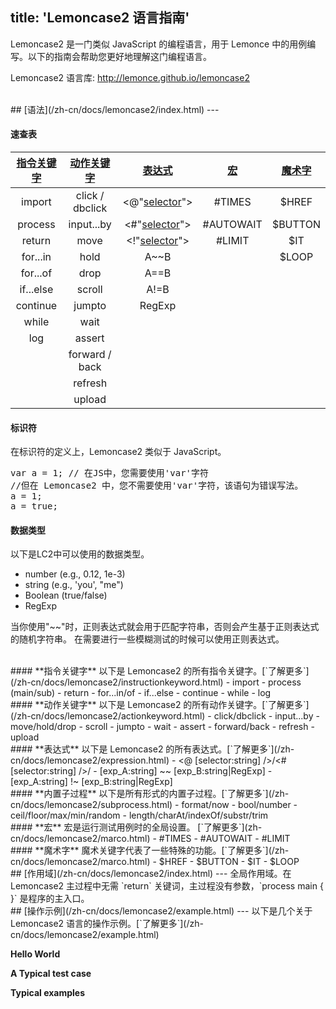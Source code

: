 title: 'Lemoncase2 语言指南'
---

Lemoncase2 是一门类似 JavaScript 的编程语言，用于 Lemonce 中的用例编写。以下的指南会帮助您更好地理解这门编程语言。

Lemoncase2 语言库: http://lemonce.github.io/lemoncase2

<br/>
## [语法](/zh-cn/docs/lemoncase2/index.html)
---

#### **速查表**

|[指令关键字](/zh-cn/docs/lemoncase2/instructionkeyword.html)|[动作关键字](/zh-cn/docs/lemoncase2/actionkeyword.html)|[表达式](/zh-cn/docs/lemoncase2/expression.html) |[宏](/zh-cn/docs/lemoncase2/macro.html)|[魔术字](/zh-cn/docs/lemoncase2/magic.html)
|:--------------:|:---------:|:-----------:|:-------:|:-------:|
|import          |click / dbclick      |<@"[selector](/zh-cn/docs/lemoncase2/selector.html)"> |#TIMES   |$HREF  |
|process              |input...by    |<#"[selector](/zh-cn/docs/lemoncase2/selector.html)"> |#AUTOWAIT|$BUTTON|
|return         |move |<!"[selector](/zh-cn/docs/lemoncase2/selector.html)"> |#LIMIT   |$IT    |
|for...in          |hold       |A~~B         |         |$LOOP  |
|for...of        |drop       |A==B         |||         
|if...else        |scroll       |A!=B         |||         
|continue       |jumpto     |RegExp       |||         
|while        |wait     ||||          
|log           |assert       ||||           
|             |forward / back     ||||          
|                |refresh    ||||          
|                |upload      ||||   |        

#### **标识符**
在标识符的定义上，Lemoncase2 类似于 JavaScript。
<pre class='sublemon'>
var a = 1; // 在JS中，您需要使用'var'字符
//但在 Lemoncase2 中，您不需要使用'var'字符，该语句为错误写法。
a = 1;
a = true;
</pre>

 #### **数据类型**
以下是LC2中可以使用的数据类型。
- number (e.g., 0.12, 1e-3)
- string (e.g., 'you', "me")
- Boolean (true/false)
- RegExp

当你使用"~~"时，正则表达式就会用于匹配字符串，否则会产生基于正则表达式的随机字符串。
在需要进行一些模糊测试的时候可以使用正则表达式。

<br/>
#### **指令关键字**
以下是 Lemoncase2 的所有指令关键字。[`了解更多`](/zh-cn/docs/lemoncase2/instructionkeyword.html)
- import
- process (main/sub)
- return
- for...in/of
- if...else
- continue
- while
- log

<br/>
#### **动作关键字**
以下是 Lemoncase2 的所有动作关键字。[`了解更多`](/zh-cn/docs/lemoncase2/actionkeyword.html)
- click/dbclick
- input...by
- move/hold/drop
- scroll
- jumpto
- wait
- assert
- forward/back
- refresh
- upload

<br/>
#### **表达式** 
以下是 Lemoncase2 的所有表达式。[`了解更多`](/zh-cn/docs/lemoncase2/expression.html)
- <@ [selector:string] />/<# [selector:string] />/<! [selector:string] />
- [exp_A:string] ~~ [exp_B:string|RegExp]
- [exp_A:string] !~ [exp_B:string|RegExp]

<br/>
#### **内置子过程**
以下是所有形式的内置子过程。[`了解更多`](/zh-cn/docs/lemoncase2/subprocess.html)
- format/now
- bool/number
- ceil/floor/max/min/random
- length/charAt/indexOf/substr/trim

<br/>
#### **宏**
宏是运行测试用例时的全局设置。 [`了解更多`](zh-cn/docs/lemoncase2/marco.html)
- #TIMES
- #AUTOWAIT
- #LIMIT

<br/>
#### **魔术字**
魔术关键字代表了一些特殊的功能。[`了解更多`](/zh-cn/docs/lemoncase2/marco.html)
- $HREF
- $BUTTON
- $IT
- $LOOP

<br/>
## [作用域](/zh-cn/docs/lemoncase2/index.html)
---
全局作用域。在 Lemoncase2 主过程中无需 `return` 关键词，主过程没有参数，`process main { }` 是程序的主入口。

<br/>
## [操作示例](/zh-cn/docs/lemoncase2/example.html)
---
以下是几个关于 Lemoncase2 语言的操作示例。[`了解更多`](/zh-cn/docs/lemoncase2/example.html)

**Hello World** 

**A Typical test case** 

**Typical examples** 
